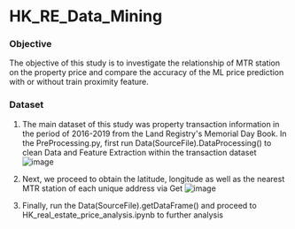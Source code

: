 # HK_RE_Data_Mining

### Objective
The objective of this study is to investigate the relationship of MTR station on the property price and compare the accuracy of the ML price prediction with or without train proximity feature. 
### Dataset 
1. The main dataset of this study was property transaction information in the period of 2016-2019 from the Land Registry's Memorial Day Book. In the PreProcessing.py, first run Data(SourceFile).DataProcessing() to clean Data and Feature Extraction within the transaction dataset 
![image](https://user-images.githubusercontent.com/100345585/229998462-a3dc2b57-9d08-47dd-a775-22ee591911db.png)
                
2.  Next, we proceed to obtain the latitude, longitude as well as the nearest MTR station of each unique address via Get
![image](https://user-images.githubusercontent.com/100345585/229999099-3bbd32e8-b6e3-4cc3-afd1-aaaa9d4dcb33.png)

3. Finally, run the Data(SourceFile).getDataFrame() and proceed to HK_real_estate_price_analysis.ipynb to further analysis 
